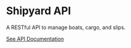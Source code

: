 # Shipyard API

A RESTful API to manage boats, cargo, and slips.

[See API Documentation](https://kaquino1.github.io/shipyard-rest-api/)
